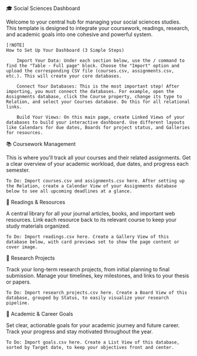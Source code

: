 🎓 Social Sciences Dashboard

Welcome to your central hub for managing your social sciences studies. This template is designed to integrate your coursework, readings, research, and academic goals into one cohesive and powerful system.

    [!NOTE]
    How to Set Up Your Dashboard (3 Simple Steps)

        Import Your Data: Under each section below, use the / command to find the "Table - Full page" block. Choose the "Import" option and upload the corresponding CSV file (courses.csv, assignments.csv, etc.). This will create your core databases.

        Connect Your Databases: This is the most important step! After importing, you must connect the databases. For example, open the Assignments database, click the Course property, change its type to Relation, and select your Courses database. Do this for all relational links.

        Build Your Views: On this main page, create Linked Views of your databases to build your interactive dashboard. Use different layouts like Calendars for due dates, Boards for project status, and Galleries for resources.

📚 Coursework Management

This is where you'll track all your courses and their related assignments. Get a clear overview of your academic workload, due dates, and progress each semester.

    To Do: Import courses.csv and assignments.csv here. After setting up the Relation, create a Calendar View of your Assignments database below to see all upcoming deadlines at a glance.

📖 Readings & Resources

A central library for all your journal articles, books, and important web resources. Link each resource back to its relevant course to keep your study materials organized.

    To Do: Import readings.csv here. Create a Gallery View of this database below, with card previews set to show the page content or cover image.

🔬 Research Projects

Track your long-term research projects, from initial planning to final submission. Manage your timelines, key milestones, and links to your thesis or papers.

    To Do: Import research_projects.csv here. Create a Board View of this database, grouped by Status, to easily visualize your research pipeline.

🎯 Academic & Career Goals

Set clear, actionable goals for your academic journey and future career. Track your progress and stay motivated throughout the year.

    To Do: Import goals.csv here. Create a List View of this database, sorted by Target date, to keep your objectives front and center.
